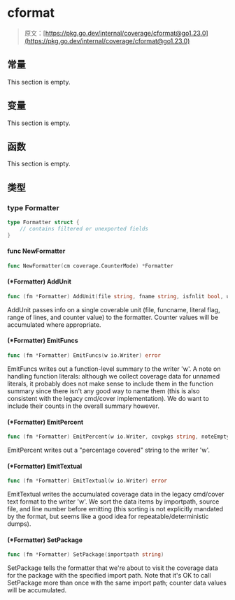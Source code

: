 # cformat

> 原文：[https://pkg.go.dev/internal/coverage/cformat@go1.23.0](https://pkg.go.dev/internal/coverage/cformat@go1.23.0)






  
  
  
  

## 常量 

This section is empty.

## 变量

This section is empty.

## 函数

This section is empty.

## 类型

### type Formatter 

``` go
type Formatter struct {
	// contains filtered or unexported fields
}
```

#### func NewFormatter 

``` go
func NewFormatter(cm coverage.CounterMode) *Formatter
```

#### (*Formatter) AddUnit 

``` go
func (fm *Formatter) AddUnit(file string, fname string, isfnlit bool, unit coverage.CoverableUnit, count uint32)
```

AddUnit passes info on a single coverable unit (file, funcname, literal flag, range of lines, and counter value) to the formatter. Counter values will be accumulated where appropriate.

#### (*Formatter) EmitFuncs 

``` go
func (fm *Formatter) EmitFuncs(w io.Writer) error
```

EmitFuncs writes out a function-level summary to the writer 'w'. A note on handling function literals: although we collect coverage data for unnamed literals, it probably does not make sense to include them in the function summary since there isn't any good way to name them (this is also consistent with the legacy cmd/cover implementation). We do want to include their counts in the overall summary however.

#### (*Formatter) EmitPercent 

``` go
func (fm *Formatter) EmitPercent(w io.Writer, covpkgs string, noteEmpty bool) error
```

EmitPercent writes out a "percentage covered" string to the writer 'w'.

#### (*Formatter) EmitTextual 

``` go
func (fm *Formatter) EmitTextual(w io.Writer) error
```

EmitTextual writes the accumulated coverage data in the legacy cmd/cover text format to the writer 'w'. We sort the data items by importpath, source file, and line number before emitting (this sorting is not explicitly mandated by the format, but seems like a good idea for repeatable/deterministic dumps).

#### (*Formatter) SetPackage 

``` go
func (fm *Formatter) SetPackage(importpath string)
```

SetPackage tells the formatter that we're about to visit the coverage data for the package with the specified import path. Note that it's OK to call SetPackage more than once with the same import path; counter data values will be accumulated.